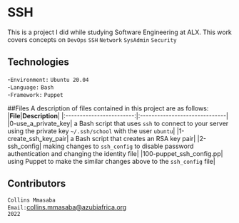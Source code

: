 # SSH
This is a project I did while studying Software Engineering at ALX. This work covers concepts on `DevOps` `SSH` `Network` `SysAdmin` `Security`<br/>

## Technologies
-`Environment:` `Ubuntu 20.04`<br/>
-`Language:` `Bash`<br/>
-`Framework:` `Puppet`<br/>

##Files
A description of files contained in this project are as follows:<br/>
|**File**|**Description**|
|:------------------------:|:------------------------------|
|0-use_a_private_key| a Bash script that uses `ssh` to connect to your server using the private key `~/.ssh/school` with the user `ubuntu`|
|1-create_ssh_key_pair| a Bash script that creates an RSA key pair|
|2-ssh_config| making changes to `ssh_config` to disable password authentication and changing the identity file|
|100-puppet_ssh_config.pp| using Puppet to make the similar changes above to the `ssh_config` file|

## Contributors
`Collins Mmasaba`<br/>
`Email:`<collins.mmasaba@azubiafrica.org><br/>
`2022`
